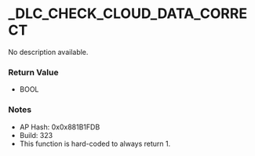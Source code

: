 # _DLC_CHECK_CLOUD_DATA_CORRECT

No description available.

### Return Value
* BOOL

### Notes
* AP Hash: 0x0x881B1FDB
* Build: 323
* This function is hard-coded to always return 1.

